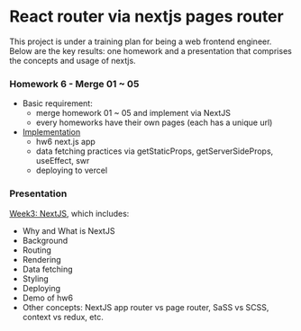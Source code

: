 # React router via nextjs pages router

This project is under a training plan for being a web frontend engineer. \
Below are the key results: one homework and a presentation that comprises the concepts and usage of nextjs. 

### Homework 6 - Merge 01 ~ 05
- Basic requirement:
    - merge homework 01 ~ 05 and implement via NextJS 
    - every homeworks have their own pages (each has a unique url)
- [Implementation](https://react-routing-via-nextjs-pages-router.vercel.app/)
    - hw6 next.js app
    - data fetching practices via getStaticProps, getServerSideProps, useEffect, swr
    - deploying to vercel

### Presentation
[Week3: NextJS](https://docs.google.com/presentation/d/1faGF-PZuBAbMwMicEEVTDSe_e9nJOLsNGiPisU9L1Xo/edit?usp=sharing), which includes: 
- Why and What is NextJS
- Background
- Routing
- Rendering
- Data fetching
- Styling
- Deploying
- Demo of hw6
- Other concepts: NextJS app router vs page router, SaSS vs SCSS, context vs redux, etc.